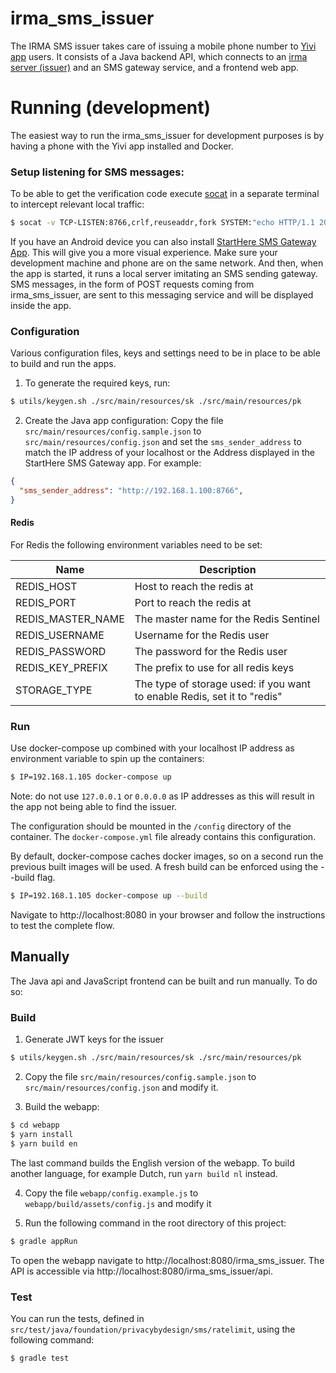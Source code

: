 # irma_sms_issuer
The IRMA SMS issuer takes care of issuing a mobile phone number to [Yivi app](https://github.com/privacybydesign/irmamobile) users. It consists of a Java backend API, which connects to an [irma server (issuer)](https://github.com/privacybydesign/irmago) and an SMS gateway service, and a frontend web app.

# Running (development)
The easiest way to run the irma_sms_issuer for development purposes is by having a phone with the Yivi app installed and Docker.

### Setup listening for SMS messages:

To be able to get the verification code execute [socat](http://www.dest-unreach.org/socat) in a separate terminal to intercept relevant local traffic:
```bash
$ socat -v TCP-LISTEN:8766,crlf,reuseaddr,fork SYSTEM:"echo HTTP/1.1 200"
```

If you have an Android device you can also install [StartHere SMS Gateway App](https://m.apkpure.com/starthere-sms-gateway-app/com.bogdan.sms). This will give you a more visual experience. Make sure your development machine and phone are on the same network. And then, when the app is started, it runs a local server imitating an SMS sending gateway. SMS messages, in the form of POST requests coming from irma_sms_issuer, are sent to this messaging service and will be displayed inside the app.

### Configuration
Various configuration files, keys and settings need to be in place to be able to build and run the apps.

1. To generate the required keys, run:
```bash
$ utils/keygen.sh ./src/main/resources/sk ./src/main/resources/pk
```

2. Create the Java app configuration:
Copy the file `src/main/resources/config.sample.json` to `src/main/resources/config.json` and set the `sms_sender_address` to match the IP address of your localhost or the Address displayed in the StartHere SMS Gateway app. For example:

```json
{
  "sms_sender_address": "http://192.168.1.100:8766",
}
```

#### Redis
For Redis the following environment variables need to be set:

|Name | Description |
|---|---|
| REDIS_HOST | Host to reach the redis at |
| REDIS_PORT | Port to reach the redis at |
| REDIS_MASTER_NAME | The master name for the Redis Sentinel |
| REDIS_USERNAME | Username for the Redis user |
| REDIS_PASSWORD | The password for the Redis user |
| REDIS_KEY_PREFIX | The prefix to use for all redis keys |
| STORAGE_TYPE | The type of storage used: if you want to enable Redis, set it to "redis" |


### Run
Use docker-compose up combined with your localhost IP address as environment variable to spin up the containers:
```bash
$ IP=192.168.1.105 docker-compose up
```
Note: do not use `127.0.0.1` or `0.0.0.0` as IP addresses as this will result in the app not being able to find the issuer.

The configuration should be mounted in the `/config` directory of the container. The `docker-compose.yml` file already contains this configuration.

By default, docker-compose caches docker images, so on a second run the previous built images will be used. A fresh build can be enforced using the --build flag.
```bash
$ IP=192.168.1.105 docker-compose up --build
```

Navigate to http://localhost:8080 in your browser and follow the instructions to test the complete flow.

## Manually
The Java api and JavaScript frontend can be built and run manually. To do so:

### Build

1. Generate JWT keys for the issuer
```bash
$ utils/keygen.sh ./src/main/resources/sk ./src/main/resources/pk
```

2. Copy the file `src/main/resources/config.sample.json` to `src/main/resources/config.json` and modify it.

3. Build the webapp:
```bash
$ cd webapp
$ yarn install
$ yarn build en
```
The last command builds the English version of the webapp. To build another language, for example Dutch, run `yarn build nl` instead.

4. Copy the file `webapp/config.example.js` to `webapp/build/assets/config.js` and modify it 

5. Run the following command in the root directory of this project:
```bash
$ gradle appRun
```

To open the webapp navigate to http://localhost:8080/irma_sms_issuer. The API is accessible via http://localhost:8080/irma_sms_issuer/api.

### Test
You can run the tests, defined in `src/test/java/foundation/privacybydesign/sms/ratelimit`, using the following command:
```bash
$ gradle test
```
